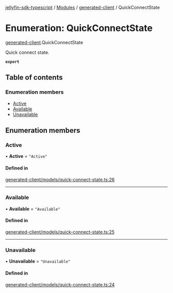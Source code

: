 [jellyfin-sdk-typescript](../README.md) / [Modules](../modules.md) / [generated-client](../modules/generated_client.md) / QuickConnectState

# Enumeration: QuickConnectState

[generated-client](../modules/generated_client.md).QuickConnectState

Quick connect state.

**`export`**

## Table of contents

### Enumeration members

- [Active](generated_client.QuickConnectState.md#active)
- [Available](generated_client.QuickConnectState.md#available)
- [Unavailable](generated_client.QuickConnectState.md#unavailable)

## Enumeration members

### Active

• **Active** = `"Active"`

#### Defined in

[generated-client/models/quick-connect-state.ts:26](https://github.com/thornbill/jellyfin-sdk-typescript/blob/c0c5b18/src/generated-client/models/quick-connect-state.ts#L26)

___

### Available

• **Available** = `"Available"`

#### Defined in

[generated-client/models/quick-connect-state.ts:25](https://github.com/thornbill/jellyfin-sdk-typescript/blob/c0c5b18/src/generated-client/models/quick-connect-state.ts#L25)

___

### Unavailable

• **Unavailable** = `"Unavailable"`

#### Defined in

[generated-client/models/quick-connect-state.ts:24](https://github.com/thornbill/jellyfin-sdk-typescript/blob/c0c5b18/src/generated-client/models/quick-connect-state.ts#L24)
